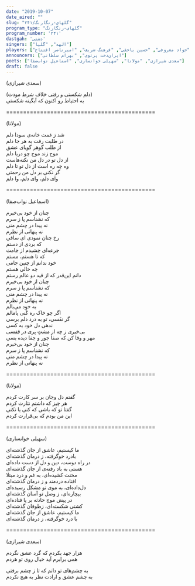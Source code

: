 ```yaml
---
date: "2019-10-07"
date_aired: ""
slug: "گلهای-رنگارنگ/۲۴۱"
program_type: "گلهای-رنگارنگ"
program_number: '۲۴۱'
dastgah: 'دشتی'
singers: ["الهه", "گلپا"]
players: ["حبیب‌الله بدیعی", "جواد معروفی", "حسین یاحقی", "فرهنگ شریف", "امیرناصر افتتاح"]
announcers: ["ایران‌دخت پرتوی", "بهرام سلطانی"]
poets: ["سعدی شیرازی", "مولانا", "سهیلی خوانساری", "اسماعیل نواب‌صفا"]
draft: false
---
```


(سعدی شیرازی)  

(دلم شکستی و رفتی خلاف شرط مودت)  
به احتیاط رو اکنون که آبگینه شکستی  

============================================  

(مولانا)  

شد ز غمت خانه‌ی سودا دلم  
در طلبت رفت به هر جا دلم  
از طلب گوهر گویای عشق  
موج زند موج چو دریا دلم  
از دل تو در دل من نکته‌هاست  
وه چه ره است از دل تو تا دلم  
گر نکنی بر دل من رحمتی  
وای دلم، وای دلم، وا دلم  

============================================  

(اسماعیل نواب‌صفا)  

چنان از خود بی‌خبرم  
که نشناسم پا ز سرم  
نه پیدا در چشم منی  
نه پنهانی از نظرم  
رخ چنان نمودی ای ساقی  
که بردی از دستم  
جرعه‌ای چشیدم از جامت  
که تا هستم، مستم  
خود ندانم از چنین جامی  
چه حالی هستم  
دانم این‌قدر که از قید دو عالم رستم  
چنان از خود بی‌خبرم  
که نشناسم پا ز سرم  
نه پیدا در چشم منی  
نه پنهانی از نظرم  
به خود می‌بالم  
اگر چو خاک ره کُنی پامالم  
گر نفَسی، تو به درد دلم برسی  
ندهی دل خود به کسی  
بی‌خبری ز چه از مشتِ پری در قفسی  
مهر و وفا کن که صفا جور و جفا دیده بسی  
چنان از خود بی‌خبرم  
که نشناسم پا ز سرم  
نه پیدا در چشم منی  
نه پنهانی از نظرم  

============================================  

(مولانا)  

گفتم دل و‌جان بر سر کارت کردم  
هر چیز که داشتم نثارت کردم  
گفتا تو که باشی که کنی یا نکنی  
این من بودم که بی‌قرارت کردم  

============================================  

(سهیلی خوانساری)  

ما کیستیم، عاشق از جان گذشته‌ای  
بادرد خوگرفته، ز درمان گذشته‌ای  
در راه دوست، دین و دل از دست داده‌ای  
هستی به باد رفته‌ی از جان گذشته‌ای  
محنت کشیده‌ای، به غم و درد مبتلا  
افتاده دردمند و ز درمان گذشته‌ای  
دل‌داده‌ای، به موی تو مشکل رسیده‌ای  
بیچاره‌ای، ز وصل تو آسان گذشته‌ای  
در پیش موج حادثه بر پا فتاده‌ای  
کشتی شکسته‌ای، زطوفان گذشته‌ای  
ما کیستیم، عاشق از جان گذشته‌ای  
با درد خوگرفته، ز درمان گذشته‌ای  

============================================  

(سعدی شیرازی)  

هزار جهد بکردم که گرد عشق نگردم  
همی برابرم آید خیال روی تو هردم  

به چشم‌های تو دانم که تا ز چشم برفتی  
به چشم عشق و ارادت نظر به هیچ نکردم  
